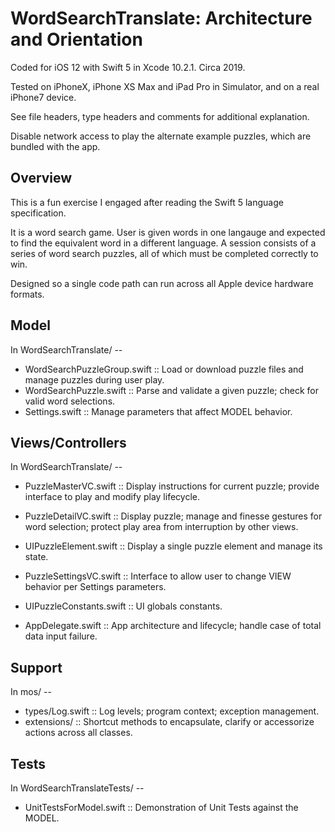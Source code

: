 
# WordSearchTranslate: Architecture and Orientation

Coded for iOS 12 with Swift 5 in Xcode 10.2.1.  Circa 2019.

Tested on iPhoneX, iPhone XS Max and iPad Pro in Simulator, and on a real iPhone7 device.

See file headers, type headers and comments for additional explanation.

Disable network access to play the alternate example puzzles, which are bundled with the app.



## Overview

This is a fun exercise I engaged after reading the Swift 5 language specification.

It is a word search game.  User is given words in one langauge and expected to find the equivalent word in a different language.
A session consists of a series of word search puzzles, all of which must be completed correctly to win.

Designed so a single code path can run across all Apple device hardware formats.



## Model  

In WordSearchTranslate/ -- 
  
  * WordSearchPuzzleGroup.swift   :: Load or download puzzle files and manage puzzles during user play.
  * WordSearchPuzzle.swift        :: Parse and validate a given puzzle; check for valid word selections.
  * Settings.swift                :: Manage parameters that affect MODEL behavior.



## Views/Controllers  

In WordSearchTranslate/ -- 

  * PuzzleMasterVC.swift          :: Display instructions for current puzzle; provide interface to play and modify play lifecycle.
  * PuzzleDetailVC.swift          :: Display puzzle; manage and finesse gestures for word selection; protect play area from interruption by other views.
  * UIPuzzleElement.swift         :: Display a single puzzle element and manage its state.

  * PuzzleSettingsVC.swift        :: Interface to allow user to change VIEW behavior per Settings parameters.

  * UIPuzzleConstants.swift       :: UI globals constants.

  * AppDelegate.swift             :: App architecture and lifecycle; handle case of total data input failure.



## Support  

In mos/ -- 

  * types/Log.swift               :: Log levels; program context; exception management.
  * extensions/                   :: Shortcut methods to encapsulate, clarify or accessorize actions across all classes. 



## Tests

In WordSearchTranslateTests/ -- 

  * UnitTestsForModel.swift       :: Demonstration of Unit Tests against the MODEL.

